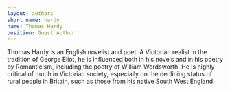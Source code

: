 ```yaml
---
layout: authors
short_name: hardy
name: Thomas Hardy
position: Guest Author
---
```


Thomas Hardy is an English novelist and poet. A Victorian realist<!--more--> in the
tradition of George Eliot, he is influenced both in his novels and in his poetry
by Romanticism, including the poetry of William Wordsworth. He is highly
critical of much in Victorian society, especially on the declining status of
rural people in Britain, such as those from his native South West England.
